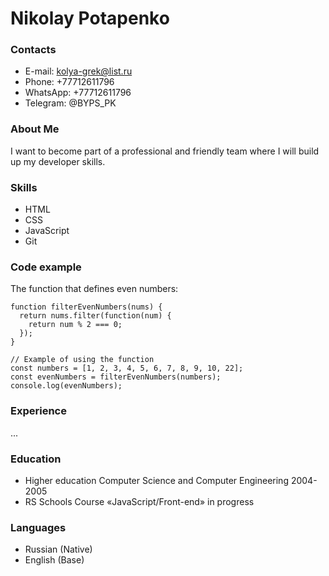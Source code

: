# Nikolay Potapenko

### Contacts
* E-mail: kolya-grek@list.ru
* Phone: +77712611796
* WhatsApp: +77712611796
* Telegram: @BYPS_PK

### About Me

I want to become part of a professional and friendly team where I will build up my developer skills.

### Skills

* HTML
* CSS
* JavaScript
* Git

### Code example

The function that defines even numbers:
```
function filterEvenNumbers(nums) {
  return nums.filter(function(num) {
    return num % 2 === 0;
  });
}

// Example of using the function
const numbers = [1, 2, 3, 4, 5, 6, 7, 8, 9, 10, 22];
const evenNumbers = filterEvenNumbers(numbers);
console.log(evenNumbers);
```

### Experience
...

### Education

* Higher education Computer Science and Computer Engineering 2004-2005
* RS Schools Course «JavaScript/Front-end» in progress

### Languages

* Russian (Native)
* English (Base)